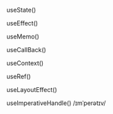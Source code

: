 
useState()

useEffect()

useMemo()

useCallBack()

useContext()

useRef()


useLayoutEffect()

useImperativeHandle()
/ɪmˈperətɪv/
